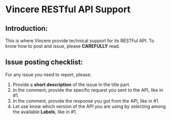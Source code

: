 # Vincere RESTful API Support
## Introduction:
This is where Vincere provide technical support for its RESTFul API.
To know how to post and issue, please **CAREFULLY** read.

## Issue posting checklist:
For any issue you need to report, please:

1. Provide a **short description** of the issue in the title part.
2. In the comment, provide the specific request you sent to the API, like in #1.
3. In the comment, provide the response you got from the API, like in #1.
4. Let use know which version of the API you are using by selecting among the available **Labels**, like in #1.
